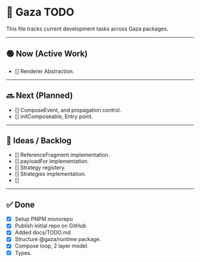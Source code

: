 # 📌 Gaza TODO

This file tracks current development tasks across Gaza packages.

---

## 🟢 Now (Active Work)

- [] Renderer Abstraction. 

---

## 🔜 Next (Planned)

- [] ComposeEvent, and propagation control.
- [] initComposeable, Entry point.

---

## 🧠 Ideas / Backlog

- [] ReferenceFragment implementation.
- [] payloadFor implementation.
- [] Strategy registery.
- [] Strategies implementation.
- [] 



---

## ✅ Done

- [x] Setup PNPM monorepo
- [x] Publish initial repo on GitHub
- [x] Added docs/TODO.md
- [X] Structure @gaza/runtime package.
- [X] Compose loop, 2 layer model.
- [X] Types.